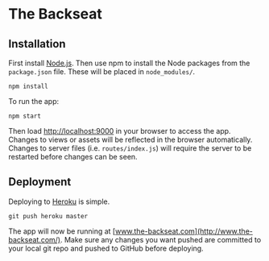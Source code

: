 # The Backseat

## Installation

First install [Node.js](https://nodejs.org/). Then use npm to install the Node packages from the `package.json` file. These will be placed in `node_modules/`.

    npm install

To run the app:

	npm start

Then load [http://localhost:9000](http://localhost:9000) in your browser to access the app. Changes to views or assets will be reflected in the browser automatically. Changes to server files (i.e. `routes/index.js`) will require the server to be restarted before changes can be seen.

## Deployment

Deploying to [Heroku](https://www.heroku.com/) is simple.

	git push heroku master

The app will now be running at [www.the-backseat.com](http://www.the-backseat.com/). Make sure any changes you want pushed are committed to your local git repo and pushed to GitHub before deploying. 